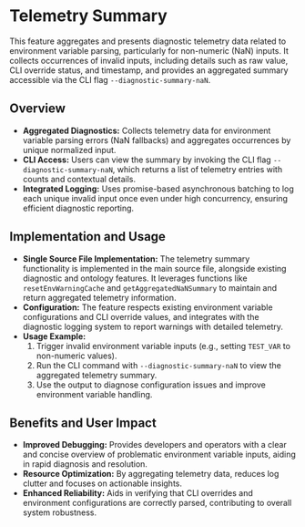 # Telemetry Summary

This feature aggregates and presents diagnostic telemetry data related to environment variable parsing, particularly for non-numeric (NaN) inputs. It collects occurrences of invalid inputs, including details such as raw value, CLI override status, and timestamp, and provides an aggregated summary accessible via the CLI flag `--diagnostic-summary-naN`.

## Overview

- **Aggregated Diagnostics:** Collects telemetry data for environment variable parsing errors (NaN fallbacks) and aggregates occurrences by unique normalized input.
- **CLI Access:** Users can view the summary by invoking the CLI flag `--diagnostic-summary-naN`, which returns a list of telemetry entries with counts and contextual details.
- **Integrated Logging:** Uses promise-based asynchronous batching to log each unique invalid input once even under high concurrency, ensuring efficient diagnostic reporting.

## Implementation and Usage

- **Single Source File Implementation:** The telemetry summary functionality is implemented in the main source file, alongside existing diagnostic and ontology features. It leverages functions like `resetEnvWarningCache` and `getAggregatedNaNSummary` to maintain and return aggregated telemetry information.
- **Configuration:** The feature respects existing environment variable configurations and CLI override values, and integrates with the diagnostic logging system to report warnings with detailed telemetry.
- **Usage Example:**
  1. Trigger invalid environment variable inputs (e.g., setting `TEST_VAR` to non-numeric values).
  2. Run the CLI command with `--diagnostic-summary-naN` to view the aggregated telemetry summary.
  3. Use the output to diagnose configuration issues and improve environment variable handling.

## Benefits and User Impact

- **Improved Debugging:** Provides developers and operators with a clear and concise overview of problematic environment variable inputs, aiding in rapid diagnosis and resolution.
- **Resource Optimization:** By aggregating telemetry data, reduces log clutter and focuses on actionable insights.
- **Enhanced Reliability:** Aids in verifying that CLI overrides and environment configurations are correctly parsed, contributing to overall system robustness.